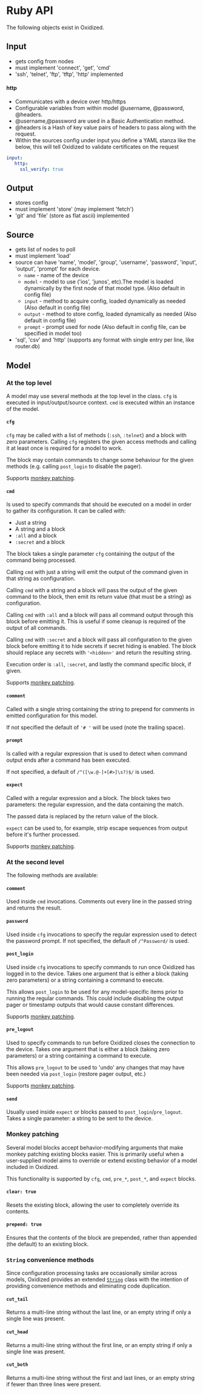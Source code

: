 # Ruby API

The following objects exist in Oxidized.

## Input

* gets config from nodes
* must implement 'connect', 'get', 'cmd'
* 'ssh', 'telnet', 'ftp', 'tftp', 'http' implemented

#### http
 * Communicates with a device over http/https
 * Configurable variables from within model @username, @password, @headers.
 * @username,@password are used in a Basic Authentication method.
 * @headers is a Hash of key value pairs of headers to pass along with the request.
 * Within the sources config under input you define a YAML stanza like the below, this will tell Oxidized to validate certificates on the request
```yaml
input:
   http:
     ssl_verify: true
```

## Output

* stores config
* must implement 'store' (may implement 'fetch')
* 'git' and 'file' (store as flat ascii) implemented

## Source

* gets list of nodes to poll
* must implement 'load'
* source can have 'name', 'model', 'group', 'username', 'password', 'input', 'output', 'prompt' for each device.
  * `name` - name of the device
  * `model` - model to use ('ios', 'junos', etc).The model is loaded dynamically by the first node of that model type. (Also default in config file)
  * `input` - method to acquire config, loaded dynamically as needed (Also default in config file)
  * `output` - method to store config, loaded dynamically as needed (Also default in config file)
  * `prompt` - prompt used for node (Also default in config file, can be specified in model too)
* 'sql', 'csv' and 'http' (supports any format with single entry per line, like router.db)

## Model

### At the top level

A model may use several methods at the top level in the class. `cfg` is
executed in input/output/source context. `cmd` is executed within an instance
of the model.

#### `cfg`

`cfg` may be called with a list of methods (`:ssh`, `:telnet`) and a block with
zero parameters.  Calling `cfg` registers the given access methods and calling
it at least once is required for a model to work.

The block may contain commands to change some behaviour for the given methods
(e.g. calling `post_login` to disable the pager).

Supports [monkey patching](#monkey-patching).

#### `cmd`

Is used to specify commands that should be executed on a model in order to
gather its configuration. It can be called with:

* Just a string
* A string and a block
* `:all` and a block
* `:secret` and a block

The block takes a single parameter `cfg` containing the output of the command
being processed.

Calling `cmd` with just a string will emit the output of the command given in
that string as configuration.

Calling `cmd` with a string and a block will pass the output of the given
command to the block, then emit its return value (that must be a string) as
configuration.

Calling `cmd` with `:all` and a block will pass all command output through this
block before emitting it. This is useful if some cleanup is required of the
output of all commands.

Calling `cmd` with `:secret` and a block will pass all configuration to the
given block before emitting it to hide secrets if secret hiding is enabled. The
block should replace any secrets with `'<hidden>'` and return the resulting
string.

Execution order is `:all`, `:secret`, and lastly the command specific block, if
given.

Supports [monkey patching](#monkey-patching).

#### `comment`

Called with a single string containing the string to prepend for comments in
emitted configuration for this model.

If not specified the default of `'# '` will be used (note the trailing space).

#### `prompt`

Is called with a regular expression that is used to detect when command output
ends after a command has been executed.

If not specified, a default of `/^([\w.@-]+[#>]\s?)$/` is used.

#### `expect`

Called with a regular expression and a block. The block takes two parameters:
the regular expression, and the data containing the match.

The passed data is replaced by the return value of the block.

`expect` can be used to, for example, strip escape sequences from output before
it's further processed.

Supports [monkey patching](#monkey-patching).

### At the second level

The following methods are available:

#### `comment`

Used inside `cmd` invocations. Comments out every line in the passed string and
returns the result.

#### `password`

Used inside `cfg` invocations to specify the regular expression used to detect
the password prompt. If not specified, the default of `/^Password/` is used.

#### `post_login`

Used inside `cfg` invocations to specify commands to run once Oxidized has
logged in to the device. Takes one argument that is either a block (taking zero
parameters) or a string containing a command to execute.

This allows `post_login` to be used for any model-specific items prior to
running the regular commands. This could include disabling the output pager
or timestamp outputs that would cause constant differences.

Supports [monkey patching](#monkey-patching).

#### `pre_logout`

Used to specify commands to run before Oxidized closes the connection to the
device. Takes one argument that is either a block (taking zero parameters) or a
string containing a command to execute.

This allows `pre_logout` to be used to 'undo' any changes that may have been
needed via `post_login` (restore pager output, etc.)

Supports [monkey patching](#monkey-patching).

#### `send`

Usually used inside `expect` or blocks passed to `post_login`/`pre_logout`.
Takes a single parameter: a string to be sent to the device.

### Monkey patching

Several model blocks accept behavior-modifying arguments that make monkey
patching existing blocks easier. This is primarily useful when a user-supplied
model aims to override or extend existing behavior of a model included in Oxidized.

This functionality is supported by `cfg`, `cmd`, `pre_*`, `post_*`, and `expect`
blocks.

#### `clear: true`

Resets the existing block, allowing the user to completely override its contents.

#### `prepend: true`

Ensures that the contents of the block are prepended, rather than appended (the
default) to an existing block.

### `String` convenience methods

Since configuration processing tasks are occasionally similar across models,
Oxidized provides an extended [`String`](/lib/oxidized/string.rb) class with the
intention of providing convenience methods and eliminating code duplication.

#### `cut_tail`

Returns a multi-line string without the last line, or an empty string if only a
single line was present.

#### `cut_head`

Returns a multi-line string without the first line, or an empty string if only a
single line was present.

#### `cut_both`

Returns a multi-line string without the first and last lines, or an empty string
if fewer than three lines were present.

